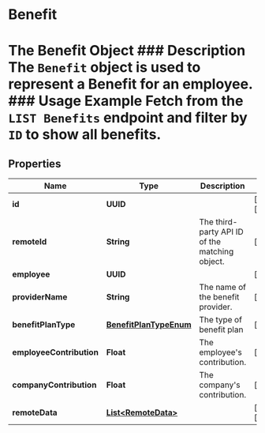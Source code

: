 

# Benefit

# The Benefit Object ### Description The `Benefit` object is used to represent a Benefit for an employee.  ### Usage Example Fetch from the `LIST Benefits` endpoint and filter by `ID` to show all benefits.

## Properties

Name | Type | Description | Notes
------------ | ------------- | ------------- | -------------
**id** | **UUID** |  |  [optional] [readonly]
**remoteId** | **String** | The third-party API ID of the matching object. |  [optional]
**employee** | **UUID** |  |  [optional]
**providerName** | **String** | The name of the benefit provider. |  [optional]
**benefitPlanType** | [**BenefitPlanTypeEnum**](BenefitPlanTypeEnum.md) | The type of benefit plan |  [optional]
**employeeContribution** | **Float** | The employee&#39;s contribution. |  [optional]
**companyContribution** | **Float** | The company&#39;s contribution. |  [optional]
**remoteData** | [**List&lt;RemoteData&gt;**](RemoteData.md) |  |  [optional] [readonly]



